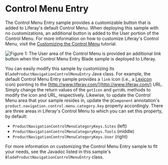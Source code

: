 # Control Menu Entry

The Control Menu Entry sample provides a customizable button that is added to
Liferay's default Control Menu. When deploying this sample with no
customizations, an additional button is added to the User portion of the Control
Menu. For more information on how to customize Liferay's Control Menu, visit the
[Customizing the Control Menu](https://dev.liferay.com/develop/tutorials/-/knowledge_base/7-0/customizing-the-control-menu)
tutorial.

![Figure 1: The User area of the Control Menu is provided an additional link button when the Control Menu Entry Blade sample is deployed to Liferay.](https://github.com/codyhoag/liferay-docs/blob/blade-sample-images/develop/tutorials/blade-images/controlmenuentry.png)

You can easily modify this sample by customizing its
`BladeProductNavigationControlMenuEntry` Java class. For example, the default
Control Menu Entry sample provides a `link` icon (i.e., a
[Lexicon](http://liferay.github.io/lexicon/content/icons-lexicon/) icon)
pointing to the [http://www.liferay.com/](http://www.liferay.com/) URL. Simply
change the return values of the `getIcon` and `getURL` methods to modify the
icon and URL, respectively. Likewise, to update the Control Menu area that your
sample resides in, update the `@Component` annotation's
`product.navigation.control.menu.category.key` property accordingly. There are
three areas in Liferay's Control Menu to which you can set this property, by
default:

- `ProductNavigationControlMenuCategoryKeys.Sites` (left)
- `ProductNavigationControlMenuCategoryKeys.Tools` (middle)
- `ProductNavigationControlMenuCategoryKeys.User` (right)

For more information on customizing the Control Menu Entry sample to fit your
needs, see the Javadoc listed in this sample's
`BladeProductNavigationControlMenuEntry` class.
